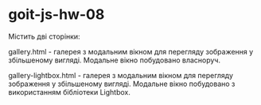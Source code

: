 # goit-js-hw-08

Містить дві сторінки:

gallery.html - галерея з модальним вікном для перегляду зображення у збільшеному вигляді. Модальне вікно побудовано власноруч.

gallery-lightbox.html - галерея з модальним вікном для перегляду зображення у збільшеному вигляді. Модальне вікно побудовано з використанням бібліотеки Lightbox.
